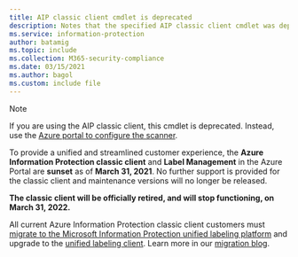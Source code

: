 ```yaml
---
title: AIP classic client cmdlet is deprecated
description: Notes that the specified AIP classic client cmdlet was deprecated in favor of the Azure portal experience, and also that the AIP classic client was sunset on March 31, 2021. Also provides links for next steps and more information.
ms.service: information-protection
author: batamig
ms.topic: include
ms.collection: M365-security-compliance
ms.date: 03/15/2021
ms.author: bagol
ms.custom: include file
---
```


>[!NOTE] 
> If you are using the AIP classic client, this cmdlet is deprecated. Instead, use the [Azure portal to configure the scanner](/azure/information-protection/deploy-aip-scanner-classic).
>
> To provide a unified and streamlined customer experience, the **Azure Information Protection classic client** and **Label Management** in the Azure Portal are **sunset** as of **March 31, 2021**. No further support is provided for the classic client and maintenance versions will no longer be released.
>
> **The classic client will be officially retired, and will stop functioning, on March 31, 2022.**
>
> All current Azure Information Protection classic client customers must [migrate to the Microsoft Information Protection unified labeling platform](/azure/information-protection/tutorial-migrating-to-ul.md) and upgrade to the [unified labeling client](/azure/information-protection/rms-client/clientv2-admin-guide-install.md). Learn more in our [migration blog](https://techcommunity.microsoft.com/t5/security-compliance-and-identity/final-reminder-to-migrate-from-azure-information-protection/ba-p/2731734).
>

